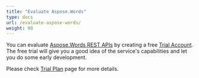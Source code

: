 ```yaml
---
title: "Evaluate Aspose.Words"
type: docs
url: /evaluate-aspose-words/
weight: 90
---
```


You can evaluate [Aspose.Words REST APIs](http://apireference.aspose.cloud/words/) by creating a free [Trial Account](https://dashboard.aspose.cloud). The free trial will give you a good idea of the service's capabilities and let you do some early development.

Please check [Trial Plan](https://purchase.aspose.cloud/trial) page for more details.
